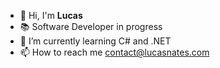 - 👋 Hi, I'm <b>Lucas</b>
- 📚 Software Developer in progress
- 🌱 I’m currently learning C# and .NET
- 📫 How to reach me contact@lucasnates.com
